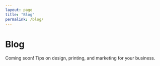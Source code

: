 ```yaml
---
layout: page
title: "Blog"
permalink: /blog/
---
```


# Blog

Coming soon! Tips on design, printing, and marketing for your business.

<!-- This page will automatically list any blog posts you create in the _posts folder -->
